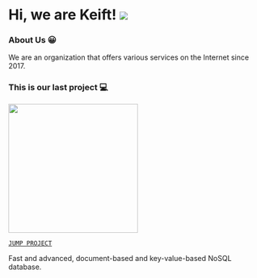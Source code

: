 # Hi, we are Keift! <img src="https://komarev.com/ghpvc/?username=poifn&label=Page%20Views"/>

### About Us 😀

We are an organization that offers various services on the Internet since 2017.

### This is our last project 💻

<img src="https://i.ibb.co/mbJC8yX/unknown.png" width="256px"/>

[`JUMP PROJECT`](https://npmjs.com/package/peakdb)

Fast and advanced, document-based and key-value-based NoSQL database.
